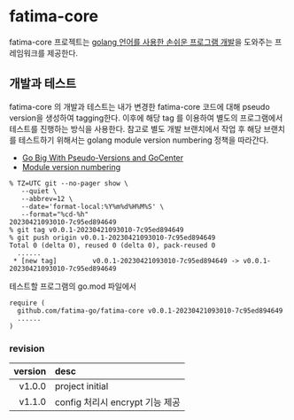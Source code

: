 # fatima-core #
fatima-core 프로젝트는 [golang 언어를 사용한 손쉬운 프로그램 개발](https://github.com/fatima-go/.github/blob/main/profile/development.md)을 도와주는 프레임워크를 제공한다.

## 개발과 테스트 ##
fatima-core 의 개발과 테스트는 내가 변경한 fatima-core 코드에 대해 pseudo version을 생성하여 tagging한다. 이후에 해당 tag 를 이용하여 별도의 프로그램에서 테스트를 진행하는 방식을 사용한다.
참고로 별도 개발 브랜치에서 작업 후 해당 브랜치를 테스트하기 위해서는 golang module version numbering 정책을 따라간다.
- [Go Big With Pseudo-Versions and GoCenter](https://jfrog.com/blog/go-big-with-pseudo-versions-and-gocenter/)
- [Module version numbering](https://go.dev/doc/modules/version-numbers)

```shell
% TZ=UTC git --no-pager show \
   --quiet \
   --abbrev=12 \
   --date='format-local:%Y%m%d%H%M%S' \
   --format="%cd-%h"
20230421093010-7c95ed894649
% git tag v0.0.1-20230421093010-7c95ed894649
% git push origin v0.0.1-20230421093010-7c95ed894649
Total 0 (delta 0), reused 0 (delta 0), pack-reused 0
  ......
 * [new tag]         v0.0.1-20230421093010-7c95ed894649 -> v0.0.1-20230421093010-7c95ed894649
```

테스트할 프로그램의 go.mod 파일에서 
```shell 아래와 같은 식으로 pseudo version을 사용하도록 지정한다
require (
  github.com/fatima-go/fatima-core v0.0.1-20230421093010-7c95ed894649
  ......
)
```

### revision ###
version     | desc
---------:| :----- 
v1.0.0  |  project initial
v1.1.0  | config 처리시 encrypt 기능 제공


